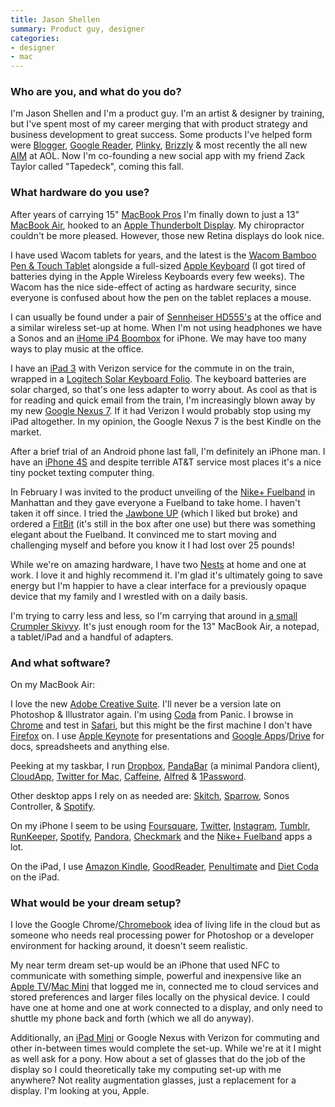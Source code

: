```yaml
---
title: Jason Shellen
summary: Product guy, designer
categories:
- designer
- mac
---
```


### Who are you, and what do you do?

I'm Jason Shellen and I'm a product guy. I'm an artist & designer by training, but I've spent most of my career merging that with product strategy and business development to great success. Some products I've helped form were [Blogger][], [Google Reader][google-reader], [Plinky][], [Brizzly][] & most recently the all new [AIM][] at AOL. Now I'm co-founding a new social app with my friend Zack Taylor called "Tapedeck", coming this fall.

### What hardware do you use?

After years of carrying 15" [MacBook Pros][macbook-pro] I'm finally down to just a 13" [MacBook Air][macbook-air], hooked to an [Apple Thunderbolt Display][thunderbolt-display]. My chiropractor couldn't be more pleased. However, those new Retina displays do look nice.

I have used Wacom tablets for years, and the latest is the [Wacom Bamboo Pen & Touch Tablet][bamboo] alongside a full-sized [Apple Keyboard][keyboard] (I got tired of batteries dying in the Apple Wireless Keyboards every few weeks). The Wacom has the nice side-effect of acting as hardware security, since everyone is confused about how the pen on the tablet replaces a mouse.

I can usually be found under a pair of [Sennheiser HD555's][hd555] at the office and a similar wireless set-up at home. When I'm not using headphones we have a Sonos and an [iHome iP4 Boombox][ip4] for iPhone. We may have too many ways to play music at the office.

I have an [iPad 3][ipad-3] with Verizon service for the commute in on the train, wrapped in a [Logitech Solar Keyboard Folio][solar-keyboard-folio]. The keyboard batteries are solar charged, so that's one less adapter to worry about. As cool as that is for reading and quick email from the train, I'm increasingly blown away by my new [Google Nexus 7][nexus-7]. If it had Verizon I would probably stop using my iPad altogether. In my opinion, the Google Nexus 7 is the best Kindle on the market.

After a brief trial of an Android phone last fall, I'm definitely an iPhone man. I have an [iPhone 4S][iphone-4s] and despite terrible AT&T service most places it's a nice tiny pocket texting computer thing.

In February I was invited to the product unveiling of the [Nike+ Fuelband][fuelband] in Manhattan and they gave everyone a Fuelband to take home. I haven't taken it off since. I tried the [Jawbone UP][up] (which I liked but broke) and ordered a [FitBit][] (it's still in the box after one use) but there was something elegant about the Fuelband. It convinced me to start moving and challenging myself and before you know it I had lost over 25 pounds!

While we're on amazing hardware, I have two [Nests][nest] at home and one at work. I love it and highly recommend it. I'm glad it's ultimately going to save energy but I'm happier to have a clear interface for a previously opaque device that my family and I wrestled with on a daily basis.

I'm trying to carry less and less, so I'm carrying that around in [a small Crumpler Skivvy][skivvy-s]. It's just enough room for the 13" MacBook Air, a notepad, a tablet/iPad and a handful of adapters.

### And what software?

On my MacBook Air:

I love the new [Adobe Creative Suite][creative-suite]. I'll never be a version late on Photoshop & Illustrator again. I'm using [Coda][] from Panic. I browse in [Chrome][] and test in [Safari][], but this might be the first machine I don't have [Firefox][] on. I use [Apple Keynote][keynote] for presentations and [Google Apps][g-suite]/[Drive][google-drive] for docs, spreadsheets and anything else.

Peeking at my taskbar, I run [Dropbox][], [PandaBar][] (a minimal Pandora client), [CloudApp][], [Twitter for Mac][twitter-mac], [Caffeine][], [Alfred][] & [1Password][].

Other desktop apps I rely on as needed are: [Skitch][], [Sparrow][], Sonos Controller, & [Spotify][spotify-mac].

On my iPhone I seem to be using [Foursquare][foursquare-ios], [Twitter][twitter-ios], [Instagram][instagram-ios], [Tumblr][tumblr-ios], [RunKeeper][runkeeper-ios], [Spotify][spotify-ios], [Pandora][pandora-ios], [Checkmark][checkmark-ios] and the [Nike+ Fuelband][fuelband-ios] apps a lot.

On the iPad, I use [Amazon Kindle][kindle-ios], [GoodReader][goodreader-ios], [Penultimate][penultimate-ios] and [Diet Coda][diet-coda-ios] on the iPad.

### What would be your dream setup?

I love the Google Chrome/[Chromebook][] idea of living life in the cloud but as someone who needs real processing power for Photoshop or a developer environment for hacking around, it doesn't seem realistic.

My near term dream set-up would be an iPhone that used NFC to communicate with something simple, powerful and inexpensive like an [Apple TV][apple-tv]/[Mac Mini][mac-mini] that logged me in, connected me to cloud services and stored preferences and larger files locally on the physical device. I could have one at home and one at work connected to a display, and only need to shuttle my phone back and forth (which we all do anyway).

Additionally, an [iPad Mini][ipad-mini] or Google Nexus with Verizon for commuting and other in-between times would complete the set-up. While we're at it I might as well ask for a pony. How about a set of glasses that do the job of the display so I could theoretically take my computing set-up with me anywhere? Not reality augmentation glasses, just a replacement for a display. I'm looking at you, Apple.

[apple-tv]: https://www.apple.com/appletv/ "A device for viewing media on a TV."
[bamboo]: https://www.wacom.com/en/us/bamboo "Smaller pen/multi-touch tablets."
[chromebook]: http://www.google.com/intl/en/chrome/devices/features/ "A laptop built for only running Web apps."
[fitbit]: http://www.fitbit.com/ "A personal fitness tracking device."
[fuelband]: https://en.wikipedia.org/wiki/Nike%2B_FuelBand "A fitness wristband."
[hd555]: https://www.amazon.com/Sennheiser-HD-555-Stereo-Headphone/dp/B0001FTVDQ "Over the ear headphones."
[ip4]: https://www.ihomeaudio.com/iP4PZC/ "iPhone speakers in the shape of an old-school boombox."
[ipad-3]: https://www.apple.com/ipad/ "A tablet device with a retina display."
[ipad-mini]: https://www.apple.com/ipad-mini/ "A 7.9 inch tablet device."
[iphone-4s]: https://en.wikipedia.org/wiki/IPhone_4S "A smartphone."
[keyboard]: https://www.apple.com/keyboard/ "The keyboard."
[mac-mini]: https://www.apple.com/mac-mini/ "A small desktop computer."
[macbook-air]: https://www.apple.com/macbook-air/ "A very thin laptop."
[macbook-pro]: https://www.apple.com/macbook-pro/ "A laptop."
[nest]: https://nest.com/ "A clever thermostat."
[nexus-7]: http://www.google.com/nexus/#/7 "An Android tablet."
[skivvy-s]: https://www.crumpler.com/us/messenger/skivvy-s "A laptop bag."
[solar-keyboard-folio]: https://www.amazon.com/Logitech-Solar-Keyboard-Folio-generation/dp/B007RNCLBY "A solar-powered iPad case."
[thunderbolt-display]: https://www.apple.com/displays/ "A Thunderbolt-powered monitor."
[up]: https://jawbone.com/up "A wristband for tracking your activity."
[1password]: https://1password.com "Password management software for Mac OS X."
[aim]: https://en.wikipedia.org/wiki/AOL_Instant_Messenger "An instant messaging service."
[alfred]: https://www.alfredapp.com/ "A launcher app for the Mac."
[blogger]: https://en.wikipedia.org/wiki/Blogger_(service) "A weblog publishing system."
[brizzly]: https://en.wikipedia.org/wiki/Brizzly "A third-party Twitter and Facebook web service."
[caffeine]: http://lightheadsw.com/caffeine/ "A Mac menubar application to keep your computer awake."
[checkmark-ios]: https://itunes.apple.com/app/checkmark/id524873453 "A location-based to-do app."
[chrome]: https://www.google.com/intl/en/chrome/browser/ "A WebKit-based browser, where each tab runs in its own thread."
[cloudapp]: https://www.getcloudapp.com/ "A cloud-based file sharing menubar app for Mac OS X."
[coda]: https://panic.com/coda/ "A single-window HTML/web tool for the Mac."
[creative-suite]: https://www.adobe.com/creativecloud.html "A collection of design tools."
[diet-coda-ios]: https://panic.com/coda-ios/ "An app for making changes to websites."
[dropbox]: https://www.dropbox.com/ "Online syncing and storage."
[firefox]: https://www.mozilla.org/en-US/firefox/new/ "A cross-platform open-source web browser."
[foursquare-ios]: https://itunes.apple.com/us/app/foursquare/id306934924 "An iPhone client for the social location game."
[fuelband-ios]: https://itunes.apple.com/us/app/nike+-fuelband/id493325070 "A app for syncing with and tracking your FuelBand."
[g-suite]: https://gsuite.google.com/ "A hosted solution for email, calendaring and more."
[goodreader-ios]: http://goodreader.com/ "A PDF reader for the iPad."
[google-drive]: https://drive.google.com/ "A cloud storage service."
[google-reader]: https://en.wikipedia.org/wiki/Google_Reader "A web-based feed reader."
[instagram-ios]: https://itunes.apple.com/us/app/instagram/id389801252 "A photo taking/sharing app."
[keynote]: https://www.apple.com/keynote/ "Presentation software for the Mac."
[kindle-ios]: https://itunes.apple.com/gb/app/kindle/id302584613 "An iPhone app for accessing Kindle content from Amazon."
[pandabar]: http://www.pandabarapp.com/ "A Mac app for controlling Pandora."
[pandora-ios]: https://itunes.apple.com/app/pandora-radio/id284035177 "An iPhone app for streaming your personal Pandora radio station."
[penultimate-ios]: https://itunes.apple.com/us/app/penultimate/id354098826 "A digital sketchbook app."
[plinky]: http://www.plinky.com/ "A web service that asks regular questions or posts challenges."
[runkeeper-ios]: https://runkeeper.com/index "Software for tracking workouts."
[safari]: https://www.apple.com/safari/ "A fast web browser."
[skitch]: https://evernote.com/skitch/ "An always-on image editor for the Mac."
[sparrow]: http://www.gmail.com/intl/en/mail/help/sparrow.html "A mail client for the Mac with a funky UI."
[spotify-ios]: https://itunes.apple.com/us/app/spotify/id324684580 "An iOS client for the music service."
[spotify-mac]: https://www.spotify.com/us/download/mac/ "A Mac client for the music service."
[tumblr-ios]: https://itunes.apple.com/us/app/tumblr/id305343404 "A Tumblr client app."
[twitter-ios]: https://itunes.apple.com/app/twitter/id333903271 "A Twitter client."
[twitter-mac]: https://itunes.apple.com/us/app/twitter/id409789998 "A Mac client for Twitter."
